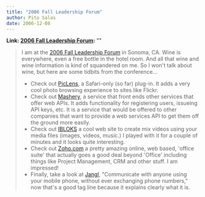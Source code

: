 ```yaml
---
title: "2006 Fall Leadership Forum"
author: Pito Salas
date: 2006-12-08
---
```


**Link: [2006 Fall Leadership Forum](None):** ""


>
> I am at the [2006 Fall Leadership
> Forum](<http://www.guidewiregroup.com/site/fallforum/>) in Sonoma, CA. Wine
> is everywhere, even a free bottle in the hotel room. And all that wine and
> wine information is kind of squandered on me. So I won't talk about wine,
> but here are some tidbits from the conference…
>
>   * Check out [PicLens](<http://www.piclens.com/mac/>), a Safari-only (so
> far) plug-in. It adds a very cool photo browsing experience to sites like
> Flickr.
>   * Check out [Mashery](<http://www.mashery.com/>), a service that front
> ends other services that offer web APIs. It adds functionality for
> registering users, issueing API keys, etc. It is a service that would be
> offered to other companies that want to provide a web services API to get
> them off the ground more easily.
>   * Check out [IBLOKS](<http://www.ibloks.com/>) a cool web site to create
> mix videos using your media files (images, videos, music.) I played with it
> for a couple of minutes and it looks quite interesting.
>   * Check out [Zoho.com](<http://www.zoho.com/>) a pretty amazing online,
> web based, 'office suite' that actually goes a good deal beyond 'Office'
> including things like Project Management, CRM and other stuff. I am
> impressed!
>   * Finally, take a look at
> [Jangl](<http://www.jangl.com/JanglWeb/Default.aspx>), "Communicate with
> anyone using your mobile phone, without ever exchanging phone numbers," now
> that's a good tag line because it explains clearly what it is.
>


